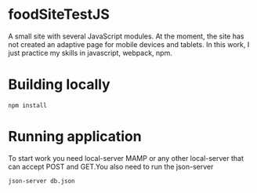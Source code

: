 # foodSiteTestJS

A small site with several JavaScript modules. At the moment, the site has not created an adaptive page for mobile devices and tablets. In this work, I just practice my skills in javascript, webpack, npm.


# Building locally

```
npm install
```


# Running application

To start work you need local-server MAMP or any other local-server that can accept POST and GET.You also need to run the json-server 

```
json-server db.json
``` 

